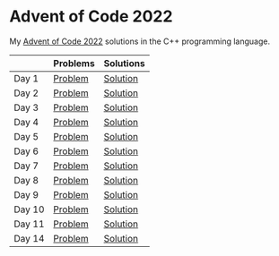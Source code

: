 # Advent of Code 2022

My [Advent of Code 2022](https://adventofcode.com/2022) solutions in the C++ programming language.

||Problems|Solutions|
|-|-|-|
|Day 1|[Problem](https://adventofcode.com/2022/day/1)|[Solution](Day1/main.cpp)|
|Day 2|[Problem](https://adventofcode.com/2022/day/2)|[Solution](Day2/main.cpp)|
|Day 3|[Problem](https://adventofcode.com/2022/day/3)|[Solution](Day3/main.cpp)|
|Day 4|[Problem](https://adventofcode.com/2022/day/4)|[Solution](Day4/main.cpp)|
|Day 5|[Problem](https://adventofcode.com/2022/day/5)|[Solution](Day5/main.cpp)|
|Day 6|[Problem](https://adventofcode.com/2022/day/6)|[Solution](Day6/main.cpp)|
|Day 7|[Problem](https://adventofcode.com/2022/day/7)|[Solution](Day7/main.cpp)|
|Day 8|[Problem](https://adventofcode.com/2022/day/8)|[Solution](Day8/main.cpp)|
|Day 9|[Problem](https://adventofcode.com/2022/day/9)|[Solution](Day9/main.cpp)|
|Day 10|[Problem](https://adventofcode.com/2022/day/10)|[Solution](Day10/main.cpp)|
|Day 11|[Problem](https://adventofcode.com/2022/day/11)|[Solution](Day11/main.cpp)|
|Day 14|[Problem](https://adventofcode.com/2022/day/14)|[Solution](Day14/main.cpp)|